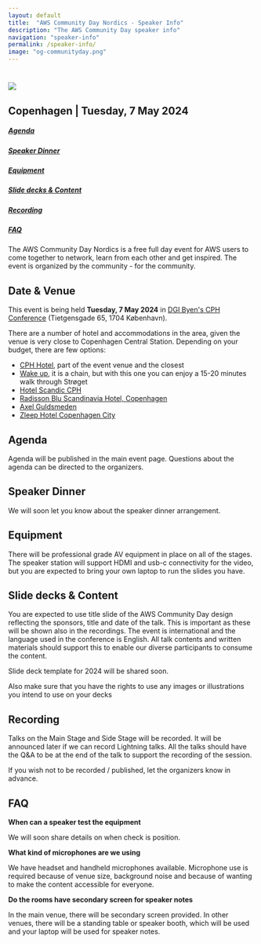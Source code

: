 ```yaml
---
layout: default
title:  "AWS Community Day Nordics - Speaker Info"
description: "The AWS Community Day speaker info"
navigation: "speaker-info"
permalink: /speaker-info/
image: "og-communityday.png"
---
```


<div class="jumbotron communityday">
  <div class="container text-center">
    <h1><img src="/content/img/awscommunityday-nordics.png" id="communityday-logo" /></h1>
    <h2 class="display-5 mt-4">Copenhagen | Tuesday, 7 May 2024</h2>
    <!-- h2 class="display-5 mt-4"><a class="btn btn-lg btn-primary" href="https://www.eventbrite.com/e/aws-community-day-nordics-20th-of-april-2023-helsinki-tickets-536734576567" role="button" >Registration is open</a></h2 -->
  </div>
</div>

<div class="container">

  <div class="row pt-4">
    <div class="col text-center"><h5><a href="#agenda">Agenda</a></h5></div>
    <div class="col text-center"><h5><a href="#dinner">Speaker Dinner</a></h5></div>
    <div class="col text-center"><h5><a href="#equipment">Equipment</a></h5></div>
    <div class="col text-center"><h5><a href="#deck">Slide decks & Content</a></h5></div>
    <div class="col text-center"><h5><a href="#recording">Recording</a></h5></div>
    <div class="col text-center"><h5><a href="#faq">FAQ</a></h5></div>
  </div>

  <p class="mt-4">The AWS Community Day Nordics is a free full day event for AWS users to come together to network, learn from each other and get inspired. The event is organized by the community - for the community.
  </p>
  <h2 class="mt-4">Date &amp; Venue</h2>
  <p>This event is being held <b>Tuesday, 7 May 2024</b> in <a href="https://maps.app.goo.gl/PjcDvd9wEdmaA98C9">DGI Byen's CPH Conference</a> (Tietgensgade 65, 1704 København). </p>
  <p>
    There are a number of hotel and accommodations in the area, given the venue is very close to Copenhagen Central Station. Depending on your budget, there are few options:
    <ul>
      <li><a href="https://www.dgibyen.dk/en/hotel-tourism/cph-hotel/">CPH Hotel</a>, part of the event venue and the closest</li>
      <li><a href="https://www.wakeupcopenhagen.dk/hotellerne/koebenhavn/borgergade#/">Wake up</a>, it is a chain, but with this one you can enjoy a 15-20 minutes walk through Strøget</li>
      <li><a href="https://www.tripadvisor.com/Hotel_Review-g189541-d228439-Reviews-Scandic_Copenhagen-Copenhagen_Zealand.html">Hotel Scandic CPH</a></li>
      <li><a href="https://www.radissonhotels.com/en-us/hotels/radisson-blu-copenhagen-scandinavia?cid=a:se+b:gmb+c:emea+i:local+e:rdb+d:nob+h:DKCPHSCA">Radisson Blu Scandinavia Hotel, Copenhagen</a></li>
      <li><a href="https://guldsmedenhotels.com/da/axel-guldsmeden-eco-friendly-spa-hotel/">Axel Guldsmeden</a></li>
      <li><a href="https://www.zleep.com/en/hotel/copenhagen-city/">Zleep Hotel Copenhagen City</a></li>
  </ul>
  </p>
  <a name="agenda"></a>
  <h2 class="mt-4">Agenda</h2>
  <p class="mt-4">Agenda will be published in the main event page. Questions about the agenda can be directed to the organizers.
  </p>
  <a name="dinner"></a>
  <h2 class="mt-4">Speaker Dinner</h2>
  <p class="mt-4">
    We will soon let you know about the speaker dinner arrangement.
  </p>
  <a name="equipment"></a>
  <h2 class="mt-4">Equipment</h2>
  <p class="mt-4">There will be professional grade AV equipment in place on all of the stages. The speaker station will support HDMI and usb-c connectivity for the video, but you are expected to bring your own laptop to run the slides you have.
  </p>
  <a name="deck"></a>
  <h2 class="mt-4">Slide decks & Content</h2>
  <p class="mt-4">You are expected to use title slide of the AWS Community Day design reflecting the sponsors, title and date of the talk. This is important as these will be shown also in the recordings. The event is international and the language used in the conference is English. All talk contents and written materials should support this to enable our diverse participants to consume the content.
  </p>
  <p>
  Slide deck template for 2024 will be shared soon. <!-- can be downloaded from <a href="/content/img/CommunityDayNordics2024_SlideTemplate.pptx">here</a -->
  </p>
  <p>
  Also make sure that you have the rights to use any images or illustrations you intend to use on your decks
  </p>
  <a name="recording"></a>
  <h2 class="mt-4">Recording</h2>
  <p class="mt-4">Talks on the Main Stage and Side Stage will be recorded. It will be announced later if we can record Lightning talks. All the talks should have the Q&A to be at the end of the talk to support the recording of the session.
  </p>
  <p>
  If you wish not to be recorded / published, let the organizers know in advance.
  </p>
 <a name="faq"></a>
  <h2 class="mt-4">FAQ</h2>
  <p class="mt-4"><b>When can a speaker test the equipment</b></p>
  <p>
  <!-- We will organize a common tech check in each of the venues at 8:30 on the event day. Alternatively, you should arrive 15min prior to your talk time to the appropriate venue to ensure that your own equipment is working propoerly. There will be someone from the organizers managing microphones and other similar tech, so you need to only bring your laptop with the appropriate video connector and possibly a remote clicker if you wish to use one. -->
  We will soon share details on when check is position.
  </p>
  <p>
  <b>What kind of microphones are we using</b>
  </p>
  <p>
  We have headset and handheld microphones available. Microphone use is required because of venue size, background noise and because of wanting to make the content accessible for everyone.
  </p>
 <p>
  <b>Do the rooms have secondary screen for speaker notes</b>
  </p>
  <p>
  In the main venue, there will be secondary screen provided. In other venues, there will be a standing table or speaker booth, which will be used and your laptop will be used for speaker notes.
  </p>
</div>
